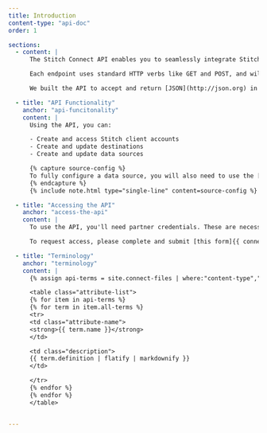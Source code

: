 ```yaml
---
title: Introduction
content-type: "api-doc"
order: 1

sections:
  - content: |
      The Stitch Connect API enables you to seamlessly integrate Stitch’s data pipeline functionality into your own platform. This API is a RESTful, resource-oriented API that allows you to programmatically provision Stitch accounts, create and modify data sources, and configure destination connections.

      Each endpoint uses standard HTTP verbs like GET and POST, and will return [standard HTTP response codes]({{ api.response-codes }}) to indicate request status or errors.

      We built the API to accept and return [JSON](http://json.org) in all responses, including [errors]({{ api.error-message-formats }}).

  - title: "API Functionality"
    anchor: "api-funcitonality"
    content: |
      Using the API, you can:

      - Create and access Stitch client accounts
      - Create and update destinations
      - Create and update data sources

      {% capture source-config %}
      To fully configure a data source, you will also need to use the [{{ js.name }}]({{ js.section | prepend: site.baseurl | flatify }}). This will send the user to Stitch, where they will be prompted to authorize access to the data source and select streams (tables) for replication.
      {% endcapture %}
      {% include note.html type="single-line" content=source-config %}

  - title: "Accessing the API"
    anchor: "access-the-api"
    content: |
      To use the API, you'll need partner credentials. These are necessary for authenticating successfully.

      To request access, please complete and submit [this form]{{ connect.interest-form | strip }}.

  - title: "Terminology"
    anchor: "terminology"
    content: |
      {% assign api-terms = site.connect-files | where:"content-type","api-terms" %}

      <table class="attribute-list">
      {% for item in api-terms %}
      {% for term in item.all-terms %}
      <tr>
      <td class="attribute-name">
      <strong>{{ term.name }}</strong>
      </td>

      <td class="description">
      {{ term.definition | flatify | markdownify }}
      </td>

      </tr>
      {% endfor %}
      {% endfor %}
      </table>


---
```


